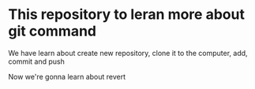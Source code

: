 # This repository to leran more about git command

We have learn about create new repository, clone it to the computer, add, commit and push

Now we're gonna learn about revert